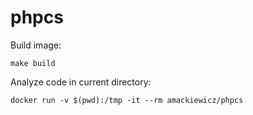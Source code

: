 # phpcs

Build image:
```
make build
```

Analyze code in current directory:
```
docker run -v $(pwd):/tmp -it --rm amackiewicz/phpcs
```
